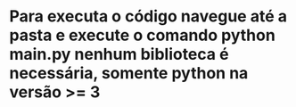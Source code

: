# Para executa o código navegue até a pasta e execute o comando python main.py nenhum biblioteca é necessária, somente python na versão >= 3
